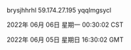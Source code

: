 brysjhhrhl 59.174.27.195 yqqlmgsycl

2022年 06月 06日 星期一 00:30:02 CST

2022年 06月 05日 星期日 16:30:02 GMT
